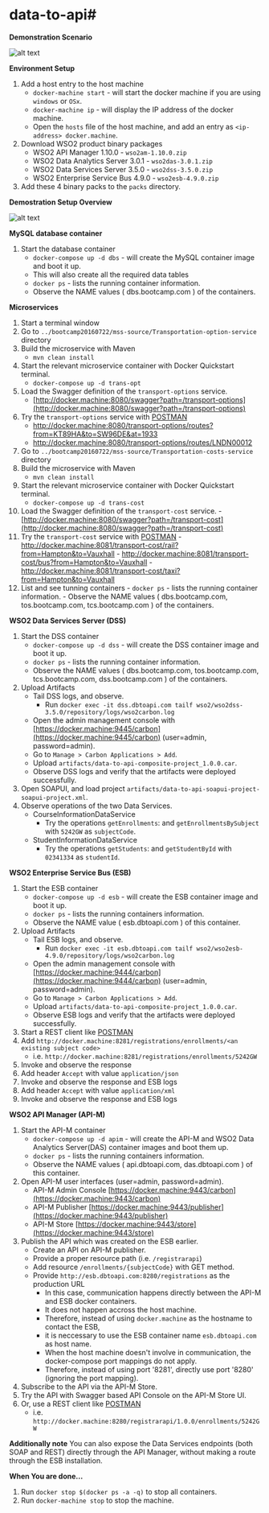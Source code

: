 # data-to-api#

**Demonstration Scenario**

![alt text](https://github.com/knightbeat/data-to-api/blob/master/artifacts/data-to-api-scenario.png "Demostration Scenario")


**Environment Setup**
	
  1. Add a host entry to the host machine
     - `docker-machine start` - will start the docker machine if you are using `windows` or `OSx`.
     - `docker-machine ip` - will display the IP address of the docker machine.
     - Open the `hosts` file of the host machine, and add an entry as `<ip-address> docker.machine`.
  2. Download WSO2 product binary packages
     - WSO2 API Manager 1.10.0 - `wso2am-1.10.0.zip`
     - WSO2 Data Analytics Server 3.0.1 - `wso2das-3.0.1.zip`
     - WSO2 Data Services Server 3.5.0 - `wso2dss-3.5.0.zip`
     - WSO2 Enterprise Service Bus 4.9.0 - `wso2esb-4.9.0.zip`
  3. Add these 4 binary packs to the `packs` directory.
  
**Demostration Setup Overview**

![alt text](https://github.com/knightbeat/data-to-api/blob/master/artifacts/data-to-api-topology-and-ports-mapping.png "Container Topology and Ports Mapping")

**MySQL database container**

  1. Start the database container
     - `docker-compose up -d dbs` - will create the MySQL container image and boot it up.
     - This will also create all the required data tables
     - `docker ps` - lists the running container information. 
     - Observe the NAME values ( dbs.bootcamp.com ) of the containers.
     
**Microservices**

  1. Start a terminal window
  2. Go to `../bootcamp20160722/mss-source/Transportation-option-service` directory
  3. Build the microservice with Maven
     - `mvn clean install`
  4. Start the relevant microservice container with Docker Quickstart terminal.
     - `docker-compose up -d trans-opt`
  5. Load the Swagger definition of the `transport-options` service.
     - [http://docker.machine:8080/swagger?path=/transport-options](http://docker.machine:8080/swagger?path=/transport-options)
  6. Try the `transport-options` service with [POSTMAN](https://chrome.google.com/webstore/detail/postman/fhbjgbiflinjbdggehcddcbncdddomop?hl=en)
     - http://docker.machine:8080/transport-options/routes?from=KT89HA&to=SW96DE&at=1933
     - http://docker.machine:8080/transport-options/routes/LNDN00012
  7. Go to `../bootcamp20160722/mss-source/Transportation-costs-service` directory
  8. Build the microservice with Maven
     - `mvn clean install`
  9. Start the relevant microservice container with Docker Quickstart terminal.
     - `docker-compose up -d trans-cost`
  10. Load the Swagger definition of the `transport-cost` service.
     - [http://docker.machine:8080/swagger?path=/transport-cost](http://docker.machine:8080/swagger?path=/transport-cost)
  11. Try the `transport-cost` service with [POSTMAN](https://chrome.google.com/webstore/detail/postman/fhbjgbiflinjbdggehcddcbncdddomop?hl=en)
     - http://docker.machine:8081/transport-cost/rail?from=Hampton&to=Vauxhall
     - http://docker.machine:8081/transport-cost/bus?from=Hampton&to=Vauxhall
     - http://docker.machine:8081/transport-cost/taxi?from=Hampton&to=Vauxhall
  12. List and see tunning containers
    - `docker ps` - lists the running container information. 
     - Observe the NAME values ( dbs.bootcamp.com, tos.bootcamp.com, tcs.bootcamp.com ) of the containers.
  
**WSO2 Data Services Server (DSS)**

  1. Start the DSS container
     - `docker-compose up -d dss` - will create the DSS container image and boot it up.
     - `docker ps` - lists the running container information. 
     - Observe the NAME values ( dbs.bootcamp.com, tos.bootcamp.com, tcs.bootcamp.com, dss.bootcamp.com ) of the containers.
  2. Upload Artifacts
     - Tail DSS logs, and observe.
         - Run `docker exec -it dss.dbtoapi.com tailf wso2/wso2dss-3.5.0/repository/logs/wso2carbon.log`
     - Open the admin management console with [https://docker.machine:9445/carbon](https://docker.machine:9445/carbon) (user=admin, password=admin).
     - Go to `Manage > Carbon Applications > Add`.
     - Upload `artifacts/data-to-api-composite-project_1.0.0.car`.
     - Observe DSS logs and verify that the artifacts were deployed successfully.
  3. Open SOAPUI, and load project  `artifacts/data-to-api-soapui-project-soapui-project.xml`.
  4. Observe operations of the two Data Services.
     - CourseInformationDataService
         - Try the operations `getEnrollments`: and `getEnrollmentsBySubject` with `5242GW` as `subjectCode`.
     - StudentInformationDataService
         - Try the operations `getStudents`: and `getStudentById` with `02341334` as `studentId`.
         
**WSO2 Enterprise Service Bus (ESB)**

  1. Start the ESB container
     - `docker-compose up -d esb` - will create the ESB container image and boot it up.
     - `docker ps` - lists the running containers information. 
     - Observe the NAME value ( esb.dbtoapi.com ) of this container.
  2. Upload Artifacts
     - Tail ESB logs, and observe.
         - Run `docker exec -it esb.dbtoapi.com tailf wso2/wso2esb-4.9.0/repository/logs/wso2carbon.log`
     - Open the admin management console with [https://docker.machine:9444/carbon](https://docker.machine:9444/carbon) (user=admin, password=admin).
     - Go to `Manage > Carbon Applications > Add`.
     - Upload `artifacts/data-to-api-composite-project_1.0.0.car`.
     - Observe ESB logs and verify that the artifacts were deployed successfully.
  3. Start a REST client like [POSTMAN](https://chrome.google.com/webstore/detail/postman/fhbjgbiflinjbdggehcddcbncdddomop?hl=en)
  3. Add `http://docker.machine:8281/registrations/enrollments/<an existing subject code>`
     - i.e. `http://docker.machine:8281/registrations/enrollments/5242GW`
  4. Invoke and observe the response
  5. Add header `Accept` with value `application/json`
  6. Invoke and observe the response and ESB logs
  7. Add header `Accept` with value `application/xml`
  8. Invoke and observe the response and ESB logs

**WSO2 API Manager (API-M)**

  1. Start the API-M container
     - `docker-compose up -d apim` - will create the API-M and WSO2 Data Analytics Server(DAS) container images and boot them up.
     - `docker ps` - lists the running containers information. 
     - Observe the NAME values ( api.dbtoapi.com, das.dbtoapi.com ) of this container.
  2. Open API-M user interfaces (user=admin, password=admin).
     - API-M Admin Console [https://docker.machine:9443/carbon](https://docker.machine:9443/carbon)
     - API-M Publisher [https://docker.machine:9443/publisher](https://docker.machine:9443/publisher)
     - API-M Store [https://docker.machine:9443/store](https://docker.machine:9443/store)
  3. Publish the API which was created on the ESB earlier.
     - Create an API on API-M publisher.
     - Provide a proper resource path (i.e. `/registrarapi`)
     - Add resource `/enrollments/{subjectCode}` with GET method.
     - Provide `http://esb.dbtoapi.com:8280/registrations` as the production URL
         - In this case, communication happens directly between the API-M and ESB docker containers.
         - It does not happen accross the host machine.
         - Therefore, instead of using `docker.machine` as the hostname to contact the ESB,
         - it is neccessary to use the ESB container name `esb.dbtoapi.com` as host name.
         - When the host machine doesn't involve in communication, the docker-compose port mappings do not apply.
         - Therefore, instead of using port '8281', directly use port '8280' (ignoring the port mapping).
  4. Subscribe to the API via the API-M Store.
  5. Try the API with Swagger based API Console on the API-M Store UI.
  6. Or, use a REST client like [POSTMAN](https://chrome.google.com/webstore/detail/postman/fhbjgbiflinjbdggehcddcbncdddomop?hl=en)
     - i.e. `http://docker.machine:8280/registrarapi/1.0.0/enrollments/5242GW`
     
**Additionally note**
  You can also expose the Data Services endpoints (both SOAP and REST) directly through the API Manager, without making a route through the ESB installation.

**When You are done...**

  1. Run `docker stop $(docker ps -a -q)` to stop all containers.
  2. Run `docker-machine stop` to stop the machine.
  
